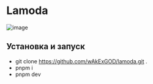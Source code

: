 # Lamoda

![image](https://github.com/user-attachments/assets/74ff4e13-64ea-4d30-bd0c-88d10bd79b2c)

## Установка и запуск

- git clone https://github.com/wAkExGOD/lamoda.git .
- pnpm i
- pnpm dev

